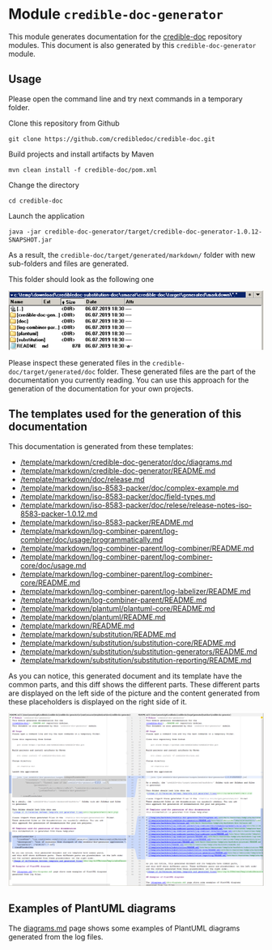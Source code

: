 # Module `credible-doc-generator`
This module generates documentation for the
[credible-doc](../README.md) repository modules.
This document is also generated by this `credible-doc-generator` module.

## Usage
Please open the command line and try next commands in a temporary folder.

Clone this repository from Github

    git clone https://github.com/credibledoc/credible-doc.git
    
Build projects and install artifacts by Maven
    
    mvn clean install -f credible-doc/pom.xml

Change the directory
    
    cd credible-doc
    
Launch the application

    java -jar credible-doc-generator/target/credible-doc-generator-1.0.12-SNAPSHOT.jar

As a result, the `credible-doc/target/generated/markdown/` folder with new sub-folders and files are generated.

This folder should look as the following one

![Image of differences between template and generated files](doc/img/generatedFolders.png)

Please inspect these generated files in the `credible-doc/target/generated/doc` folder.
These generated files are the part of the documentation you currently reading. You can use
this approach for the generation of the documentation for your own projects.

## The templates used for the generation of this documentation
This documentation is generated from these templates:

* [/template/markdown/credible-doc-generator/doc/diagrams.md](src/main/resources/template/markdown/credible-doc-generator/doc/diagrams.md)
* [/template/markdown/credible-doc-generator/README.md](src/main/resources/template/markdown/credible-doc-generator/README.md)
* [/template/markdown/doc/release.md](src/main/resources/template/markdown/doc/release.md)
* [/template/markdown/iso-8583-packer/doc/complex-example.md](src/main/resources/template/markdown/iso-8583-packer/doc/complex-example.md)
* [/template/markdown/iso-8583-packer/doc/field-types.md](src/main/resources/template/markdown/iso-8583-packer/doc/field-types.md)
* [/template/markdown/iso-8583-packer/doc/relese/release-notes-iso-8583-packer-1.0.12.md](src/main/resources/template/markdown/iso-8583-packer/doc/relese/release-notes-iso-8583-packer-1.0.12.md)
* [/template/markdown/iso-8583-packer/README.md](src/main/resources/template/markdown/iso-8583-packer/README.md)
* [/template/markdown/log-combiner-parent/log-combiner/doc/usage/programmatically.md](src/main/resources/template/markdown/log-combiner-parent/log-combiner/doc/usage/programmatically.md)
* [/template/markdown/log-combiner-parent/log-combiner/README.md](src/main/resources/template/markdown/log-combiner-parent/log-combiner/README.md)
* [/template/markdown/log-combiner-parent/log-combiner-core/doc/usage.md](src/main/resources/template/markdown/log-combiner-parent/log-combiner-core/doc/usage.md)
* [/template/markdown/log-combiner-parent/log-combiner-core/README.md](src/main/resources/template/markdown/log-combiner-parent/log-combiner-core/README.md)
* [/template/markdown/log-combiner-parent/log-labelizer/README.md](src/main/resources/template/markdown/log-combiner-parent/log-labelizer/README.md)
* [/template/markdown/log-combiner-parent/README.md](src/main/resources/template/markdown/log-combiner-parent/README.md)
* [/template/markdown/plantuml/plantuml-core/README.md](src/main/resources/template/markdown/plantuml/plantuml-core/README.md)
* [/template/markdown/plantuml/README.md](src/main/resources/template/markdown/plantuml/README.md)
* [/template/markdown/README.md](src/main/resources/template/markdown/README.md)
* [/template/markdown/substitution/README.md](src/main/resources/template/markdown/substitution/README.md)
* [/template/markdown/substitution/substitution-core/README.md](src/main/resources/template/markdown/substitution/substitution-core/README.md)
* [/template/markdown/substitution/substitution-generators/README.md](src/main/resources/template/markdown/substitution/substitution-generators/README.md)
* [/template/markdown/substitution/substitution-reporting/README.md](src/main/resources/template/markdown/substitution/substitution-reporting/README.md)


As you can notice, this generated document and its template have the common parts,
and this diff shows the different parts. These different parts are displayed on the left side of the picture
and the content generated from these placeholders is displayed on the right side of it.

![Image of differences between template and generated files](doc/img/diffBetweenTemplateAndGeneratedFiles.png)

## Examples of PlantUML diagrams

The [diagrams.md](doc/diagrams.md) page shows some examples of PlantUML diagrams
generated from the log files.
